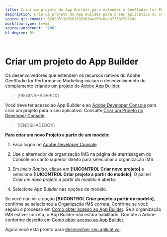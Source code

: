 ```yaml
---
title: Criar um projeto do App Builder para estender o GenStudio for Performance Marketing
description: Crie um projeto do App Builder para o seu aplicativo ou complemento.
source-git-commit: 62d29311d02616939634ce09c0ae97f382787c8d
workflow-type: tm+mt
source-wordcount: '206'
ht-degree: 0%

---
```


# Criar um projeto do App Builder

Os desenvolvedores que estendem os recursos nativos do Adobe GenStudio for Performance Marketing iniciam o desenvolvimento do complemento criando um projeto do [Adobe App Builder](https://developer.adobe.com/app-builder/).

>[!BEGINSHADEBOX]

Você deve ter acesso ao App Builder e ao [Adobe Developer Console](https://developer.adobe.com/developer-console/) para criar um projeto para o seu aplicativo. Consulte [Criar um Projeto no Developer Console](https://developer.adobe.com/app-builder/docs/getting_started/first_app#2-create-a-new-project-on-developer-console).

>[!ENDSHADEBOX]

**Para criar um novo Projeto a partir de um modelo**:

1. Faça logon no [Adobe Developer Console](https://developer.adobe.com/developer-console/).

1. Use o alternador de organização IMS na página de aterrissagem do Console no canto superior direito para selecionar a organização IMS.

1. Em _Início Rápido_, clique em **[!UICONTROL Criar novo projeto]** e selecione **[!UICONTROL Criar projeto a partir do modelo]**. O painel _Criar um novo projeto a partir do modelo_ é aberto.

1. Selecione _App Builder_ nas opções de modelo.

Se você não vir a opção **[!UICONTROL Criar projeto a partir do modelo]**, confirme se selecionou a Organização IMS correta. Confirme se você seguiu o processo em [Como obter acesso ao App Builder](https://developer.adobe.com/app-builder/docs/overview/getting_access/). Se a organização IMS estiver correta, o App Builder não estará habilitado. Contate a Adobe conforme descrito em [Como obter acesso ao App Builder](https://developer.adobe.com/app-builder/docs/overview/getting_access/).

Agora você está pronto para [desenvolver seu aplicativo](create-app.md).
